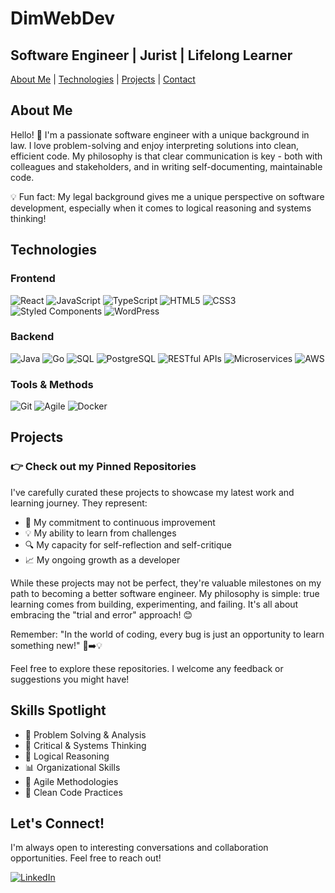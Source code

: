 # DimWebDev

## Software Engineer | Jurist | Lifelong Learner

[About Me](#about-me) | [Technologies](#technologies) | [Projects](#projects) | [Contact](#lets-connect)

## About Me

Hello! 👋 I'm a passionate software engineer with a unique background in law. I love problem-solving and enjoy interpreting solutions into clean, efficient code. My philosophy is that clear communication is key - both with colleagues and stakeholders, and in writing self-documenting, maintainable code.

💡 Fun fact: My legal background gives me a unique perspective on software development, especially when it comes to logical reasoning and systems thinking!

## Technologies

### Frontend
<p>
  <img alt="React" src="https://img.shields.io/badge/-React-45b8d8?style=flat-square&logo=react&logoColor=white" />
  <img alt="JavaScript" src="https://img.shields.io/badge/-JavaScript-F7DF1E?style=flat-square&logo=javascript&logoColor=black" />
  <img alt="TypeScript" src="https://img.shields.io/badge/-TypeScript-007ACC?style=flat-square&logo=typescript&logoColor=white" />
  <img alt="HTML5" src="https://img.shields.io/badge/-HTML5-E34F26?style=flat-square&logo=html5&logoColor=white" />
  <img alt="CSS3" src="https://img.shields.io/badge/-CSS3-1572B6?style=flat-square&logo=css3&logoColor=white" />
  <img alt="Styled Components" src="https://img.shields.io/badge/-Styled_Components-db7092?style=flat-square&logo=styled-components&logoColor=white" />
  <img alt="WordPress" src="https://img.shields.io/badge/-WordPress-21759B?style=flat-square&logo=WordPress&logoColor=white" />
</p>

### Backend
<p>
  <img alt="Java" src="https://img.shields.io/badge/-Java-007396?style=flat-square&logo=java&logoColor=white" />
  <img alt="Go" src="https://img.shields.io/badge/-Go-00ADD8?style=flat-square&logo=go&logoColor=white" />
  <img alt="SQL" src="https://img.shields.io/badge/-SQL-4479A1?style=flat-square&logo=mysql&logoColor=white" />
  <img alt="PostgreSQL" src="https://img.shields.io/badge/-PostgreSQL-336791?style=flat-square&logo=postgresql&logoColor=white" />
  <img alt="RESTful APIs" src="https://img.shields.io/badge/-RESTful_APIs-009688?style=flat-square&logo=fastapi&logoColor=white" />
  <img alt="Microservices" src="https://img.shields.io/badge/-Microservices-1ED760?style=flat-square&logo=spring&logoColor=white" />
  <img alt="AWS" src="https://img.shields.io/badge/-AWS-232F3E?style=flat-square&logo=amazon-aws&logoColor=white" />
</p>

### Tools & Methods
<p>
  <img alt="Git" src="https://img.shields.io/badge/-Git-F05032?style=flat-square&logo=git&logoColor=white" />
  <img alt="Agile" src="https://img.shields.io/badge/-Agile-47A248?style=flat-square&logo=agile&logoColor=white" />
  <img alt="Docker" src="https://img.shields.io/badge/-Docker-46a2f1?style=flat-square&logo=docker&logoColor=white" />
</p>

## Projects

### 👉 Check out my Pinned Repositories

I've carefully curated these projects to showcase my latest work and learning journey. They represent:

- 🚀 My commitment to continuous improvement
- 💡 My ability to learn from challenges
- 🔍 My capacity for self-reflection and self-critique
- 📈 My ongoing growth as a developer

While these projects may not be perfect, they're valuable milestones on my path to becoming a better software engineer. My philosophy is simple: true learning comes from building, experimenting, and failing. It's all about embracing the "trial and error" approach! 😊

Remember: "In the world of coding, every bug is just an opportunity to learn something new!" 🐛➡️💡

Feel free to explore these repositories. I welcome any feedback or suggestions you might have!

## Skills Spotlight

- 🧠 Problem Solving & Analysis
- 🤔 Critical & Systems Thinking
- 🔧 Logical Reasoning
- 📊 Organizational Skills
- 🔄 Agile Methodologies
- 🌟 Clean Code Practices

## Let's Connect!

I'm always open to interesting conversations and collaboration opportunities. Feel free to reach out!

<p>
  <a href="https://www.linkedin.com/in/dimitrios-liasis" target="_blank"><img alt="LinkedIn" src="https://img.shields.io/badge/linkedin-%230077B5.svg?&style=for-the-badge&logo=linkedin&logoColor=white" /></a>
</p>
